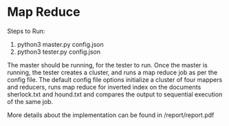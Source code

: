 # Map Reduce

Steps to Run:

1. python3 master.py config.json
2. python3 tester.py config.json

The master should be running, for the tester to run. Once the master is running, the tester creates a cluster, and runs a
map reduce job as per the config file.
The default config file options initialize a cluster of four mappers and reducers, runs map reduce for inverted index on the
documents sherlock.txt and hound.txt and compares the output to sequential execution of the same job.

More details about the implementation can be found in /report/report.pdf
